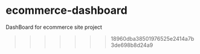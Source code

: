 
# ecommerce-dashboard
DashBoard for ecommerce site project
>>>>>>> 18960dba38501976525e2414a7b3de698b8d24a9
